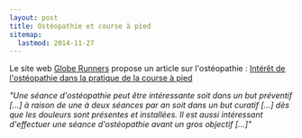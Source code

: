```yaml
---
layout: post
title: Ostéopathie et course à pied
sitemap:
  lastmod: 2014-11-27
---
```


Le site web [Globe Runners](http://www.globe-runners.fr/) propose un article sur l'ostéopathie :
[Intérêt de l'ostéopathie dans la pratique de la course à pied](http://www.globe-runners.fr/interet-osteopathie-pratique-course-pied/)

_"Une séance d'ostéopathie peut être intéressante soit dans un but préventif [...] à raison de une à deux séances par an
soit dans un but curatif [...] dès que les douleurs sont présentes et installées.
Il est aussi intéressant d'effectuer une séance d'ostéopathie avant un gros objectif [...]"_
